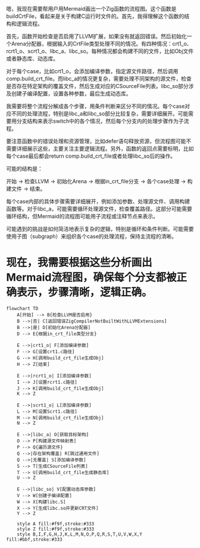 嗯，我现在需要帮用户用Mermaid画出一个Zig函数的流程图。这个函数是buildCrtFile，看起来是关于构建C运行时文件的。首先，我得理解这个函数的结构和逻辑流程。

首先，函数开始检查是否启用了LLVM扩展，如果没有就返回错误。然后初始化一个Arena分配器，根据输入的CrtFile类型处理不同的情况。有四种情况：crt1_o、rcrt1_o、scrt1_o、libc_a、libc_so。每种情况都会构建不同的文件，比如Obj文件或者静态库、动态库。

对于每个case，比如crt1_o，会添加编译参数，指定源文件路径，然后调用comp.build_crt_file。而libc_a的情况更复杂，需要处理不同架构的源文件，检查是否存在特定架构的覆盖文件，然后生成对应的CSourceFile列表。libc_so部分涉及创建子编译配置，设置各种参数，最后生成动态库。

我需要将整个流程分解成各个步骤，用条件判断来区分不同的情况。每个case对应不同的处理流程，特别是libc_a和libc_so部分比较复杂，需要详细展开。可能需要用分支结构来表示switch中的各个情况，然后每个分支内的处理步骤作为子流程。

要注意函数中的错误处理和资源管理，比如defer语句释放资源，但流程图可能不需要详细展示这些，主要关注主要逻辑流程。另外，函数的返回点需要标明，比如每个case最后都会return comp.build_crt_file或者处理libc_so后的操作。

可能的结构是：

开始 -> 检查LLVM -> 初始化Arena -> 根据in_crt_file分支 -> 各个case处理 -> 构建文件 -> 结束。

每个case内部的具体步骤需要详细展开，例如添加参数、处理源文件、调用构建函数等。对于libc_a，可能需要循环处理源文件，检查覆盖路径。这部分可能需要循环结构，但Mermaid的流程图可能用子流程或注释节点来表示。

可能遇到的挑战是如何简洁地表示复杂的逻辑，特别是循环和条件判断。可能需要使用子图（subgraph）来组织各个case的处理流程，保持主流程的清晰。

现在，我需要根据这些分析画出Mermaid流程图，确保每个分支都被正确表示，步骤清晰，逻辑正确。
================================================
```mermaid
flowchart TD
    A[开始] --> B{检查LLVM是否启用}
    B -->|否| C[返回错误ZigCompilerNotBuiltWithLLVMExtensions]
    B -->|是| D[初始化Arena分配器]
    D --> E{根据in_crt_file类型分支}
    
    E -->|crt1_o| F[添加编译参数]
    F --> G[设置crt1.c路径]
    G --> H[调用build_crt_file生成Obj]
    H --> Z[结束]

    E -->|rcrt1_o| I[添加编译参数]
    I --> J[设置rcrt1.c路径]
    J --> K[调用build_crt_file生成Obj]
    K --> Z

    E -->|scrt1_o| L[添加编译参数]
    L --> M[设置Scrt1.c路径]
    M --> N[调用build_crt_file生成Obj]
    N --> Z

    E -->|libc_a| O[获取目标架构]
    O --> P[构建源文件映射表]
    P --> Q{遍历源文件}
    Q -->|存在架构覆盖| R[跳过通用文件]
    Q -->|无覆盖| S[添加编译参数]
    S --> T[生成CSourceFile列表]
    T --> U[调用build_crt_file生成静态库]
    U --> Z

    E -->|libc_so| V[配置动态库参数]
    V --> W[创建子编译配置]
    W --> X[构建libc.S]
    X --> Y[生成libc.so并更新CRT文件]
    Y --> Z

    style A fill:#f9f,stroke:#333
    style Z fill:#f9f,stroke:#333
    style B,I,F,G,H,J,K,L,M,N,O,P,Q,R,S,T,U,V,W,X,Y fill:#bbf,stroke:#333
```